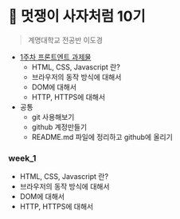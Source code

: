 🦁 멋쟁이 사자처럼 10기
===============

> 계명대학교 전공반 이도경

* [1주차 프론트엔트 과제물 ](#week_1)
  * HTML, CSS, Javascript 란?
  * 브라우저의 동작 방식에 대해서
  * DOM에 대해서
  * HTTP, HTTPS에 대해서
* 공통
  * git 사용해보기 
  * github 계정만들기
  * README.md 파일에 정리하고 github에 올리기

### week_1
  * HTML, CSS, Javascript 란?
  * 브라우저의 동작 방식에 대해서
  * DOM에 대해서
  * HTTP, HTTPS에 대해서
